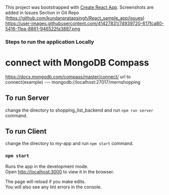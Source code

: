 This project was bootstrapped with [Create React App](https://github.com/facebook/create-react-app).
Screenshots are added in Issues Section in Git Repo (https://github.com/kundanpratapsingh/React_sample_app/issues)
https://user-images.githubusercontent.com/41427831/74939720-617fca80-5416-11ea-8861-946522fa3887.png

### Steps to run the application Locally

# connect with MongoDB Compass

https://docs.mongodb.com/compass/master/connect/
url to connect(example) --- mongodb://localhost:27017/mernshopping

## To run Server

change the directory to shopping_list_backend and run `npm run server` command.

## To run Client

change the directory to my-app and run `npm start` command.

### `npm start`

Runs the app in the development mode.<br />
Open [http://localhost:3000](http://localhost:3000) to view it in the browser.

The page will reload if you make edits.<br />
You will also see any lint errors in the console.
